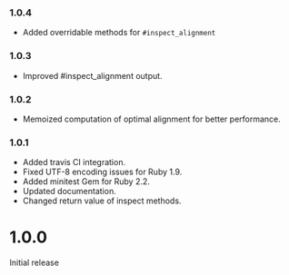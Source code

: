 ### 1.0.4

* Added overridable methods for `#inspect_alignment`

### 1.0.3

* Improved #inspect_alignment output.

### 1.0.2

* Memoized computation of optimal alignment for better performance.

### 1.0.1

* Added travis CI integration.
* Fixed UTF-8 encoding issues for Ruby 1.9.
* Added minitest Gem for Ruby 2.2.
* Updated documentation.
* Changed return value of inspect methods.

# 1.0.0

Initial release
